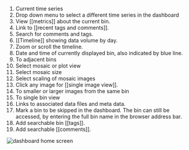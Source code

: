 1. Current time series
2. Drop down menu to select a different time series in the dashboard
3. View [[metrics]] about the current bin.
4. Link to [[recent tags and comments]].
5. Search for comments and tags.
6. [[Timeline]] showing data volume by day.
7. Zoom or scroll the timeline.
8. Date and time of currently displayed bin, also indicated by blue line.
9. To adjacent bins
10. Select mosaic or plot view
11. Select mosaic size
12. Select scaling of mosaic images
13. Click any image for [[single image view]].
14. To smaller or larger images from the same bin
15. To single bin view
16. Links to associated data files and meta data.
17. Mark a bin to be skipped in the dashboard. The bin can still be accessed, by entering the full bin name in the browser address bar. 
18. Add searchable bin [[tags]].
19. Add searchable [[comments]].

![dashboard home screen](https://cloud.githubusercontent.com/assets/14059636/11188846/ef8b8644-8c5a-11e5-8236-8ecbd6c23c8f.png)